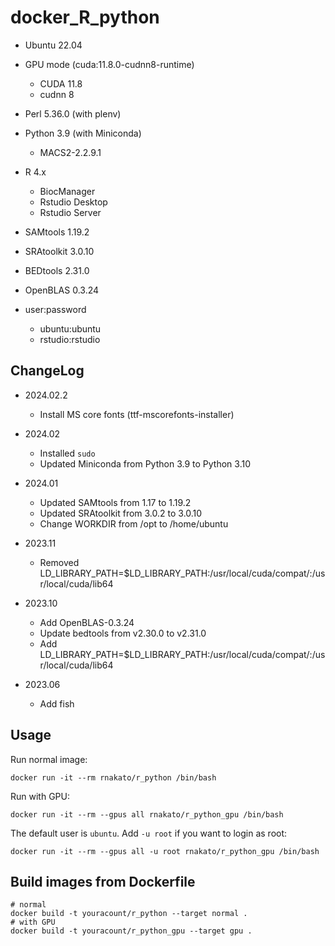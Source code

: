 # docker_R_python

- Ubuntu 22.04

- GPU mode (cuda:11.8.0-cudnn8-runtime)
   - CUDA 11.8
   - cudnn 8

- Perl 5.36.0 (with plenv)
- Python 3.9 (with Miniconda)
    - MACS2-2.2.9.1

- R 4.x
    - BiocManager
    - Rstudio Desktop
    - Rstudio Server

- SAMtools 1.19.2
- SRAtoolkit 3.0.10
- BEDtools 2.31.0
- OpenBLAS 0.3.24

- user:password
    - ubuntu:ubuntu
    - rstudio:rstudio

## ChangeLog

- 2024.02.2
  - Install MS core fonts (ttf-mscorefonts-installer)

- 2024.02
  - Installed `sudo`
  - Updated Miniconda from Python 3.9 to Python 3.10

- 2024.01
  - Updated SAMtools from 1.17 to 1.19.2
  - Updated SRAtoolkit from 3.0.2 to 3.0.10
  - Change WORKDIR from /opt to /home/ubuntu

- 2023.11
    - Removed LD_LIBRARY_PATH=$LD_LIBRARY_PATH:/usr/local/cuda/compat/:/usr/local/cuda/lib64

- 2023.10
    - Add OpenBLAS-0.3.24
    - Update bedtools from v2.30.0 to v2.31.0
    - Add LD_LIBRARY_PATH=$LD_LIBRARY_PATH:/usr/local/cuda/compat/:/usr/local/cuda/lib64

- 2023.06
  - Add fish


## Usage

Run normal image:

    docker run -it --rm rnakato/r_python /bin/bash

Run with GPU:

    docker run -it --rm --gpus all rnakato/r_python_gpu /bin/bash

The default user is `ubuntu`. Add `-u root` if you want to login as root:

    docker run -it --rm --gpus all -u root rnakato/r_python_gpu /bin/bash

## Build images from Dockerfile

    # normal
    docker build -t youracount/r_python --target normal .
    # with GPU
    docker build -t youracount/r_python_gpu --target gpu .
 